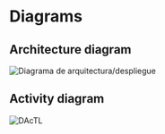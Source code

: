 # Diagrams

## Architecture diagram

![Diagrama de arquitectura/despliegue](https://github.com/mstermigol/Pong/assets/85181687/6d80dcb3-b642-48ee-90e6-1446d0f15173)

## Activity diagram

![DAcTL](https://github.com/mstermigol/Pong/assets/85181687/04bb3b9e-6ee0-4f60-8c5e-3c9d6afe4449)
